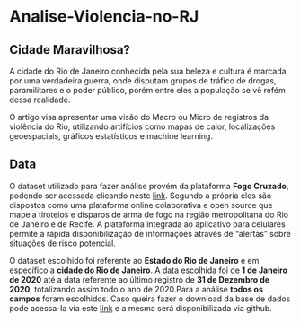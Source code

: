 # Analise-Violencia-no-RJ

##  Cidade Maravilhosa?

A cidade do Rio de Janeiro conhecida pela sua beleza e cultura é marcada por uma verdadeira guerra, onde disputam grupos de tráfico de drogas, paramilitares e o poder público, porém entre eles a população se vê refém dessa realidade.

O artigo visa apresentar uma visão do Macro ou Micro de registros da violência do Rio, utilizando artifícios como mapas de calor, localizações geoespaciais, gráficos estatísticos e machine learning. 

## Data 

O dataset utilizado para fazer análise provém da plataforma **Fogo Cruzado**, podendo ser acessada clicando neste [link](https://api.fogocruzado.org.br/). Segundo a própria eles são dispostos como uma plataforma online colaborativa e open source que mapeia tiroteios e disparos de arma de fogo na região metropolitana do Rio de Janeiro e de Recife. A plataforma integrada ao aplicativo para celulares permite a rápida disponibilização de informações através de “alertas” sobre situações de risco potencial.

O dataset escolhido foi referente ao **Estado do Rio de Janeiro** e em específico a **cidade do Rio de Janeiro**. A data escolhida foi de **1 de Janeiro de 2020** até a data referente ao último registro de **31 de Dezembro de 2020**, totalizando assim todo o ano de 2020.Para a análise **todos os campos** foram escolhidos. Caso queira fazer o download da base de dados pode acessa-la via este [link](https://api.fogocruzado.org.br/) e a mesma será disponibilizada via github.
